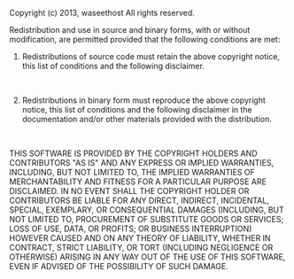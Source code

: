 Copyright (c) 2013, waseethost
All rights reserved.
<br />

Redistribution and use in source and binary forms, with or without modification, are permitted provided that the following conditions are met:
<br />

1. Redistributions of source code must retain the above copyright notice, this list of conditions and the following disclaimer.
<br />

2. Redistributions in binary form must reproduce the above copyright notice, this list of conditions and the following disclaimer in the documentation and/or other materials provided with the distribution.
<br />

THIS SOFTWARE IS PROVIDED BY THE COPYRIGHT HOLDERS AND CONTRIBUTORS "AS IS" AND ANY EXPRESS OR IMPLIED WARRANTIES, INCLUDING, BUT NOT LIMITED TO, THE IMPLIED WARRANTIES OF MERCHANTABILITY AND FITNESS FOR A PARTICULAR PURPOSE ARE DISCLAIMED. IN NO EVENT SHALL THE COPYRIGHT HOLDER OR CONTRIBUTORS BE LIABLE FOR ANY DIRECT, INDIRECT, INCIDENTAL, SPECIAL, EXEMPLARY, OR CONSEQUENTIAL DAMAGES (INCLUDING, BUT NOT LIMITED TO, PROCUREMENT OF SUBSTITUTE GOODS OR SERVICES; LOSS OF USE, DATA, OR PROFITS; OR BUSINESS INTERRUPTION) HOWEVER CAUSED AND ON ANY THEORY OF LIABILITY, WHETHER IN CONTRACT, STRICT LIABILITY, OR TORT (INCLUDING NEGLIGENCE OR OTHERWISE) ARISING IN ANY WAY OUT OF THE USE OF THIS SOFTWARE, EVEN IF ADVISED OF THE POSSIBILITY OF SUCH DAMAGE.
<br />
